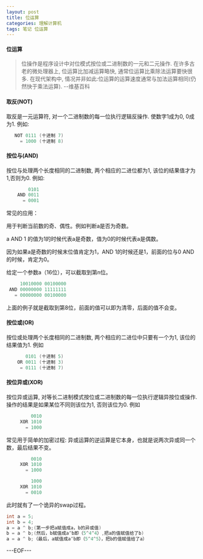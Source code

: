 ```yaml
---
layout: post
title: 位运算
categories: 理解计算机
tags: 笔记 位运算
---
```


#### 位运算

> 位操作是程序设计中对位模式按位或二进制数的一元和二元操作. 在许多古老的微处理器上, 位运算比加减运算略快, 通常位运算比乘除法运算要快很多. 在现代架构中, 情况并非如此:位运算的运算速度通常与加法运算相同(仍然快于乘法运算). --维基百科

#### 取反(NOT)

取反是一元运算符, 对一个二进制数的每一位执行逻辑反操作. 使数字1成为0, 0成为1. 例如:

```c
   NOT 0111 (十进制 7)
     = 1000 (十进制 8)
```

#### 按位与(AND)

按位与处理两个长度相同的二进制数, 两个相应的二进位都为1, 该位的结果值才为1,否则为0. 例如:

```c
        0101
    AND 0011
      = 0001
```

常见的应用：

用于判断当前数的奇、偶性。例如判断a是否为奇数。

a AND 1 的值为1的时候代表a是奇数，值为0的时候代表a是偶数。

因为如果a是奇数的时候末位值肯定为1，AND 1的时候还是1，前面的位与0 AND 的时候，肯定为0。

给定一个参数a（16位），可以截取到第n位。

```c
	 10010000 00100000
 AND 00000000 11111111
   = 00000000 00100000
```

上面的例子就是截取到第8位，前面的值可以即为清零，后面的值不会变。

#### 按位或(OR)

按位或处理两个长度相同的二进制数, 两个相应的二进位中只要有一个为1, 该位的结果值为1. 例如

```c
       0101 (十进制 5)
    OR 0011 (十进制 3)
     = 0111 (十进制 7)
```

#### 按位异或(XOR)

按位异或运算, 对等长二进制模式按位或二进制数的每一位执行逻辑异按位或操作. 操作的结果是如果某位不同则该位为1, 否则该位为0. 例如

```c
         0010
     XOR 1010
       = 1000
```

常见用于简单的加密过程: 异或运算的逆运算是它本身，也就是说两次异或同一个数，最后结果不变。

```c
         0010
     XOR 1010
       = 1000

         1000
     XOR 1010
       = 0010
```

此时就有了一个诡异的swap过程。

```java
int a = 5;
int b = 4;
a = a ^ b;(第一步把a赋值成a，b的异或值)
b = a ^ b;(然后，b赋值成a^b即（5^4^4）,把a的值赋值给了b)
a = a ^ b;（最后，a赋值成a^b即（5^4^5），把b的值赋值给了a）
```


---EOF---


